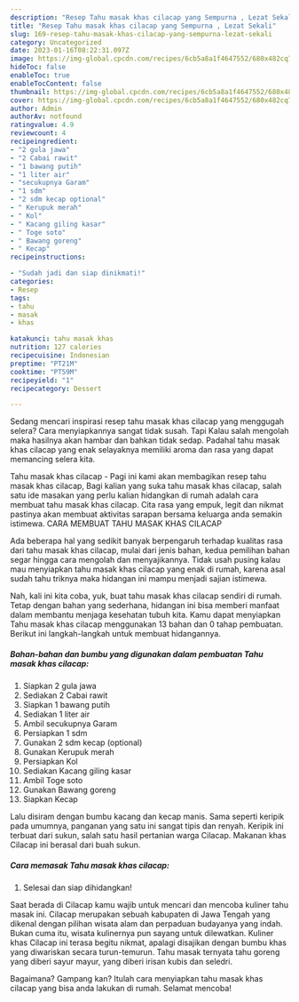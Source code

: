 ```yaml
---
description: "Resep Tahu masak khas cilacap yang Sempurna , Lezat Sekali"
title: "Resep Tahu masak khas cilacap yang Sempurna , Lezat Sekali"
slug: 169-resep-tahu-masak-khas-cilacap-yang-sempurna-lezat-sekali
category: Uncategorized
date: 2023-01-16T08:22:31.097Z
image: https://img-global.cpcdn.com/recipes/6cb5a8a1f4647552/680x482cq70/tahu-masak-khas-cilacap-foto-resep-utama.jpg
hideToc: false
enableToc: true
enableTocContent: false
thumbnail: https://img-global.cpcdn.com/recipes/6cb5a8a1f4647552/680x482cq70/tahu-masak-khas-cilacap-foto-resep-utama.jpg
cover: https://img-global.cpcdn.com/recipes/6cb5a8a1f4647552/680x482cq70/tahu-masak-khas-cilacap-foto-resep-utama.jpg
author: Admin
authorAv: notfound
ratingvalue: 4.9
reviewcount: 4
recipeingredient:
- "2 gula jawa"
- "2 Cabai rawit"
- "1 bawang putih"
- "1 liter air"
- "secukupnya Garam"
- "1 sdm"
- "2 sdm kecap optional"
- " Kerupuk merah"
- " Kol"
- " Kacang giling kasar"
- " Toge soto"
- " Bawang goreng"
- " Kecap"
recipeinstructions:

- "Sudah jadi dan siap dinikmati!"
categories:
- Resep
tags:
- tahu
- masak
- khas

katakunci: tahu masak khas 
nutrition: 127 calories
recipecuisine: Indonesian
preptime: "PT21M"
cooktime: "PT59M"
recipeyield: "1"
recipecategory: Dessert

---
```



Sedang mencari inspirasi resep tahu masak khas cilacap yang menggugah selera? Cara menyiapkannya sangat tidak susah. Tapi Kalau salah mengolah maka hasilnya akan hambar dan bahkan tidak sedap. Padahal tahu masak khas cilacap yang enak selayaknya memiliki aroma dan rasa yang dapat memancing selera kita.


Tahu masak khas cilacap - Pagi ini kami akan membagikan resep tahu masak khas cilacap, Bagi kalian yang suka tahu masak khas cilacap, salah satu ide masakan yang perlu kalian hidangkan di rumah adalah cara membuat tahu masak khas cilacap. Cita rasa yang empuk, legit dan nikmat pastinya akan membuat aktivitas sarapan bersama keluarga anda semakin istimewa. CARA MEMBUAT TAHU MASAK KHAS CILACAP

Ada beberapa hal yang sedikit banyak berpengaruh terhadap kualitas rasa dari tahu masak khas cilacap, mulai dari jenis bahan, kedua pemilihan bahan segar hingga cara mengolah dan menyajikannya. Tidak usah pusing kalau mau menyiapkan tahu masak khas cilacap yang enak di rumah, karena asal sudah tahu triknya maka hidangan ini mampu menjadi sajian istimewa.


Nah, kali ini kita coba, yuk, buat tahu masak khas cilacap sendiri di rumah. Tetap dengan bahan yang sederhana, hidangan ini bisa memberi manfaat dalam membantu menjaga kesehatan tubuh kita. Kamu dapat menyiapkan Tahu masak khas cilacap menggunakan 13 bahan dan 0 tahap pembuatan. Berikut ini langkah-langkah untuk membuat hidangannya.

<!--inarticleads1-->

##### Bahan-bahan dan bumbu yang digunakan dalam pembuatan Tahu masak khas cilacap:

1. Siapkan 2 gula jawa
1. Sediakan 2 Cabai rawit
1. Siapkan 1 bawang putih
1. Sediakan 1 liter air
1. Ambil secukupnya Garam
1. Persiapkan 1 sdm
1. Gunakan 2 sdm kecap (optional)
1. Gunakan  Kerupuk merah
1. Persiapkan  Kol
1. Sediakan  Kacang giling kasar
1. Ambil  Toge soto
1. Gunakan  Bawang goreng
1. Siapkan  Kecap


Lalu disiram dengan bumbu kacang dan kecap manis. Sama seperti keripik pada umumnya, panganan yang satu ini sangat tipis dan renyah. Keripik ini terbuat dari sukun, salah satu hasil pertanian warga Cilacap. Makanan khas Cilacap ini berasal dari buah sukun. 

<!--inarticleads2-->

##### Cara memasak Tahu masak khas cilacap:


1. Selesai dan siap dihidangkan!

Saat berada di Cilacap kamu wajib untuk mencari dan mencoba kuliner tahu masak ini. Cilacap merupakan sebuah kabupaten di Jawa Tengah yang dikenal dengan pilihan wisata alam dan perpaduan budayanya yang indah. Bukan cuma itu, wisata kulinernya pun sayang untuk dilewatkan. Kuliner khas Cilacap ini terasa begitu nikmat, apalagi disajikan dengan bumbu khas yang diwariskan secara turun-temurun. Tahu masak ternyata tahu goreng yang diberi sayur mayur, yang diberi irisan kubis dan seledri. 

Bagaimana? Gampang kan? Itulah cara menyiapkan tahu masak khas cilacap yang bisa anda lakukan di rumah. Selamat mencoba!
